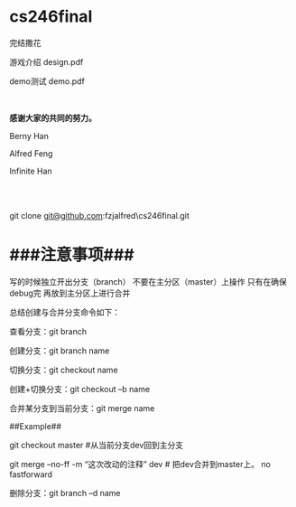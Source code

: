 # cs246final
  

完结撒花

游戏介绍 design.pdf

demo测试 demo.pdf  

<br>
    
    
**感谢大家的共同的努力。**

  Berny Han

  Alfred Feng

  Infinite Han
  
<br>

<br>

git clone git@github.com:fzjalfred\cs246final.git

###注意事项###
==============

写的时候独立开出分支（branch）
不要在主分区（master）上操作
只有在确保debug完 再放到主分区上进行合并

总结创建与合并分支命令如下：

查看分支：git branch

创建分支：git branch name

切换分支：git checkout name

创建+切换分支：git checkout –b name

合并某分支到当前分支：git merge name

##Example##

git checkout master #从当前分支dev回到主分支

git merge –no-ff -m “这次改动的注释” dev   # 把dev合并到master上。 no fastforward

删除分支：git branch –d name



